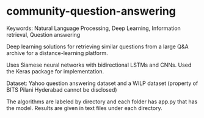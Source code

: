 # community-question-answering

Keywords: Natural Language Processing, Deep Learning, Information retrieval, Question answering

Deep learning solutions for retrieving similar questions from a large Q&A archive for a distance-learning platform.

Uses Siamese neural networks with bidirectional LSTMs and CNNs. Used the Keras package for implementation.

Dataset: Yahoo question answering dataset and a WILP dataset (property of BITS Pilani Hyderabad cannot be disclosed)

The algorithms are labeled by directory and each folder has app.py that has the model. Results are given in text files under each directory.

